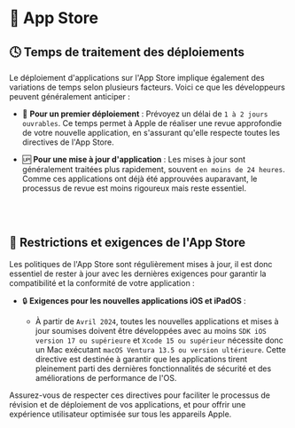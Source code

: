 # 📲 App Store
## 🕓 Temps de traitement des déploiements

Le déploiement d'applications sur l'App Store implique également des variations de temps selon plusieurs facteurs. Voici ce que les développeurs peuvent généralement anticiper :

- 🚀 **Pour un premier déploiement** : Prévoyez un délai de `1 à 2 jours ouvrables`. Ce temps permet à Apple de réaliser une revue approfondie de votre nouvelle application, en s'assurant qu'elle respecte toutes les directives de l'App Store.

- 🆙 **Pour une mise à jour d'application** : Les mises à jour sont généralement traitées plus rapidement, souvent `en moins de 24 heures`. Comme ces applications ont déjà été approuvées auparavant, le processus de revue est moins rigoureux mais reste essentiel.

<br /><br />

## 🚧 Restrictions et exigences de l'App Store

Les politiques de l'App Store sont régulièrement mises à jour, il est donc essentiel de rester à jour avec les dernières exigences pour garantir la compatibilité et la conformité de votre application :

- 🔒 **Exigences pour les nouvelles applications iOS et iPadOS** :

    - À partir de `Avril 2024`, toutes les nouvelles applications et mises à jour soumises doivent être développées avec au moins `SDK iOS version 17 ou supérieure` et `Xcode 15 ou supérieur` nécessite donc un Mac exécutant `macOS Ventura 13.5 ou version ultérieure`. Cette directive est destinée à garantir que les applications tirent pleinement parti des dernières fonctionnalités de sécurité et des améliorations de performance de l'OS.
  
Assurez-vous de respecter ces directives pour faciliter le processus de révision et de déploiement de vos applications, et pour offrir une expérience utilisateur optimisée sur tous les appareils Apple.
